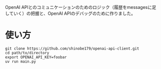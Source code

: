 OpenAI APIとのコミュニケーションのためのロジック（履歴をmessagesに足していく）の把握と、OpenAI APIのデバッグのために作りました。

# 使い方

```
git clone https://github.com/shinobe179/openai-api-client.git
cd path/to/directory
export OPENAI_API_KEY=foobar
uv run main.py
```


